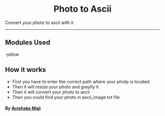 
<h1 align="center"> Photo to Ascii</h1>
Convert your photo to ascii with it

---------------------------------------------------------------------

## Modules Used
-pillow


## How it works
-  First you have to enter the correct path where your photp is located.
- Then it will  resize your photo and grayify it
- Then it will convert your photo to ascii
- Then you could find your photo in ascii_image.txt file

#### By [Avishake Maji](https://github.com/Avishake007) 
